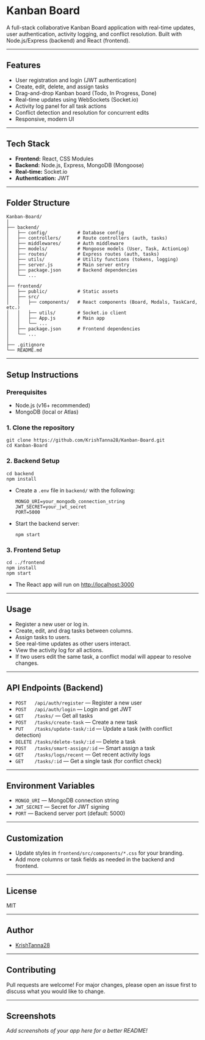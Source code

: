 # Kanban Board

A full-stack collaborative Kanban Board application with real-time updates, user authentication, activity logging, and conflict resolution. Built with Node.js/Express (backend) and React (frontend).

---

## Features

- User registration and login (JWT authentication)
- Create, edit, delete, and assign tasks
- Drag-and-drop Kanban board (Todo, In Progress, Done)
- Real-time updates using WebSockets (Socket.io)
- Activity log panel for all task actions
- Conflict detection and resolution for concurrent edits
- Responsive, modern UI

---

## Tech Stack

- **Frontend:** React, CSS Modules
- **Backend:** Node.js, Express, MongoDB (Mongoose)
- **Real-time:** Socket.io
- **Authentication:** JWT

---

## Folder Structure

```
Kanban-Board/
│
├── backend/
│   ├── config/           # Database config
│   ├── controllers/      # Route controllers (auth, tasks)
│   ├── middlewares/      # Auth middleware
│   ├── models/           # Mongoose models (User, Task, ActionLog)
│   ├── routes/           # Express routes (auth, tasks)
│   ├── utils/            # Utility functions (tokens, logging)
│   ├── server.js         # Main server entry
│   ├── package.json      # Backend dependencies
│   └── ...
│
├── frontend/
│   ├── public/           # Static assets
│   ├── src/
│   │   ├── components/   # React components (Board, Modals, TaskCard, etc.)
│   │   ├── utils/        # Socket.io client
│   │   ├── App.js        # Main app
│   │   └── ...
│   ├── package.json      # Frontend dependencies
│   └── ...
│
├── .gitignore
└── README.md
```

---

## Setup Instructions

### Prerequisites
- Node.js (v16+ recommended)
- MongoDB (local or Atlas)

### 1. Clone the repository
```
git clone https://github.com/KrishTanna28/Kanban-Board.git
cd Kanban-Board
```

### 2. Backend Setup
```
cd backend
npm install
```

- Create a `.env` file in `backend/` with the following:
  ```env
  MONGO_URI=your_mongodb_connection_string
  JWT_SECRET=your_jwt_secret
  PORT=5000
  ```
- Start the backend server:
  ```
  npm start
  ```

### 3. Frontend Setup
```
cd ../frontend
npm install
npm start
```
- The React app will run on [http://localhost:3000](http://localhost:3000)

---

## Usage
- Register a new user or log in.
- Create, edit, and drag tasks between columns.
- Assign tasks to users.
- See real-time updates as other users interact.
- View the activity log for all actions.
- If two users edit the same task, a conflict modal will appear to resolve changes.

---

## API Endpoints (Backend)

- `POST   /api/auth/register`   — Register a new user
- `POST   /api/auth/login`      — Login and get JWT
- `GET    /tasks/`              — Get all tasks
- `POST   /tasks/create-task`   — Create a new task
- `PUT    /tasks/update-task/:id` — Update a task (with conflict detection)
- `DELETE /tasks/delete-task/:id` — Delete a task
- `POST   /tasks/smart-assign/:id` — Smart assign a task
- `GET    /tasks/logs/recent`   — Get recent activity logs
- `GET    /tasks/:id`           — Get a single task (for conflict check)

---

## Environment Variables

- `MONGO_URI` — MongoDB connection string
- `JWT_SECRET` — Secret for JWT signing
- `PORT` — Backend server port (default: 5000)

---

## Customization
- Update styles in `frontend/src/components/*.css` for your branding.
- Add more columns or task fields as needed in the backend and frontend.

---

## License
MIT

---

## Author
- [KrishTanna28](https://github.com/KrishTanna28)

---

## Contributing
Pull requests are welcome! For major changes, please open an issue first to discuss what you would like to change.

---

## Screenshots
_Add screenshots of your app here for a better README!_
